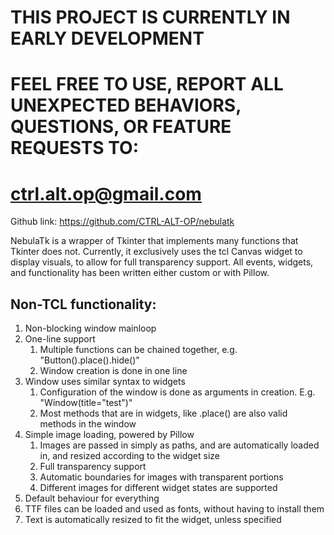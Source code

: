 # THIS PROJECT IS CURRENTLY IN EARLY DEVELOPMENT
# FEEL FREE TO USE, REPORT ALL UNEXPECTED BEHAVIORS, QUESTIONS, OR FEATURE REQUESTS TO:
# ctrl.alt.op@gmail.com

Github link: https://github.com/CTRL-ALT-OP/nebulatk

NebulaTk is a wrapper of Tkinter that implements many functions that Tkinter does not.
Currently, it exclusively uses the tcl Canvas widget to display visuals, to allow for full transparency support.
All events, widgets, and functionality has been written either custom or with Pillow.


## Non-TCL functionality:
1. Non-blocking window mainloop
2. One-line support
    1. Multiple functions can be chained together, e.g. "Button().place().hide()"
    2. Window creation is done in one line
3. Window uses similar syntax to widgets
    1. Configuration of the window is done as arguments in creation. E.g. "Window(title="test")"
    2. Most methods that are in widgets, like .place() are also valid methods in the window
4. Simple image loading, powered by Pillow
    1. Images are passed in simply as paths, and are automatically loaded in, and resized according to the widget size
    2. Full transparency support
    3. Automatic boundaries for images with transparent portions
    4. Different images for different widget states are supported
5. Default behaviour for everything
6. TTF files can be loaded and used as fonts, without having to install them
7. Text is automatically resized to fit the widget, unless specified